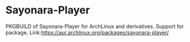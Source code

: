 # Sayonara-Player
PKGBUILD of Sayonara-Player for ArchLinux and derivatives. 
Support for package. Link:https://aur.archlinux.org/packages/sayonara-player/
